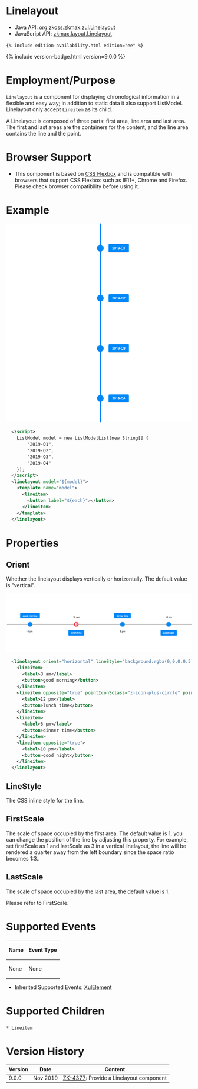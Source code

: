 

# Linelayout

- Java API: [org.zkoss.zkmax.zul.Linelayout](https://www.zkoss.org/javadoc/latest/zk/org/zkoss/zkmax/zul/Linelayout.html)
- JavaScript API: [zkmax.layout.Linelayout](https://www.zkoss.org/javadoc/latest/jsdoc/classes/zkmax.layout.Linelayout.html)

`{% include edition-availability.html edition="ee" %}`

{% include version-badge.html version=9.0.0 %}

# Employment/Purpose

`Linelayout` is a component for displaying chronological information in
a flexible and easy way; in addition to static data it also support
ListModel. Linelayout only accept `Lineitem` as its child.

A Linelayout is composed of three parts: first area, line area and last
area. The first and last areas are the containers for the content, and
the line area contains the line and the point.

# Browser Support

- This component is based on [CSS Flexbox](https://developer.mozilla.org/en-US/docs/Web/CSS/flex) and is
  compatible with browsers that support CSS Flexbox such as IE11+,
  Chrome and Firefox. Please check browser compatibility before using
  it.

# Example

![](/zk_component_ref/images/Linelayout-1.png)

```xml
  <zscript>
    ListModel model = new ListModelList(new String[] {
        "2019-Q1",
        "2019-Q2",
        "2019-Q3",
        "2019-Q4"
    });
  </zscript>
  <linelayout model="${model}">
    <template name="model">
      <lineitem>
        <button label="${each}"></button>
      </lineitem>
    </template>
  </linelayout>
```

# Properties

## Orient

Whether the linelayout displays vertically or horizontally. The default
value is "vertical".

![](/zk_component_ref/images/Linelayout-3.png)

```xml
  <linelayout orient="horizontal" lineStyle="background:rgba(0,0,0,0.5)" >
    <lineitem>
      <label>8 am</label>
      <button>good morning</button>
    </lineitem>
    <lineitem opposite="true" pointIconSclass="z-icon-plus-circle" pointStyle="background: #FF4051">
      <label>12 pm</label>
      <button>lunch time</button>
    </lineitem>
    <lineitem>
      <label>6 pm</label>
      <button>dinner time</button>
    </lineitem>
    <lineitem opposite="true">
      <label>10 pm</label>
      <button>good night</button>
    </lineitem>
  </linelayout>
```

## LineStyle

The CSS inline style for the line.

## FirstScale

The scale of space occupied by the first area. The default value is 1,
you can change the position of the line by adjusting this property. For
example, set firstScale as 1 and lastScale as 3 in a vertical
linelayout, the line will be rendered a quarter away from the left
boundary since the space ratio becomes 1:3..

## LastScale

The scale of space occupied by the last area, the default value is 1.

Please refer to FirstScale.

# Supported Events

<table>
<thead>
<tr class="header">
<th><center>
<p>Name</p>
</center></th>
<th><center>
<p>Event Type</p>
</center></th>
</tr>
</thead>
<tbody>
<tr class="odd">
<td><p>None</p></td>
<td><p>None</p></td>
</tr>
</tbody>
</table>

- Inherited Supported Events: [ XulElement]({{site.baseurl}}/zk_component_ref/xulelement#Supported_Events)

# Supported Children

`*`[` Lineitem`]({{site.baseurl}}/zk_component_ref/lineitem)

# Version History



| Version | Date     | Content                                                                             |
|---------|----------|-------------------------------------------------------------------------------------|
| 9.0.0   | Nov 2019 | [ZK-4377](https://tracker.zkoss.org/browse/ZK-4377): Provide a Linelayout component |


